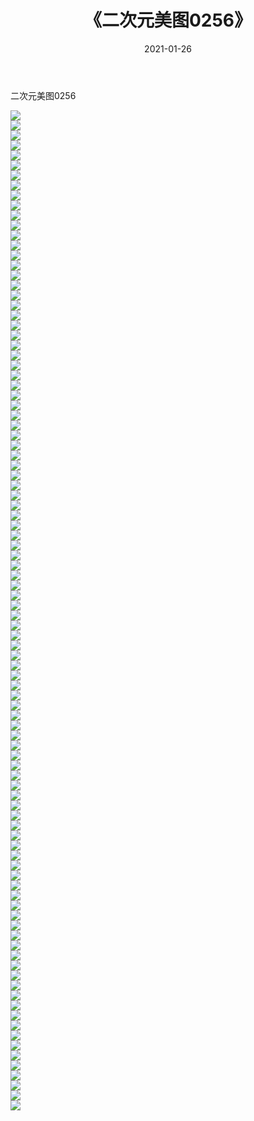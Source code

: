 ﻿---
layout: post
title:  《二次元美图0256》
date:   2021-01-26
img: http://imgx.orgx.ga/二次元/2021/二次元美图0256/000.jpg
categories: [美女, 清纯, 唯美]
---

二次元美图0256

 ![](http://imgx.orgx.ga/二次元/2021/二次元美图0256/001.jpg) <br>![](http://imgx.orgx.ga/二次元/2021/二次元美图0256/002.jpg) <br>![](http://imgx.orgx.ga/二次元/2021/二次元美图0256/003.jpg) <br>![](http://imgx.orgx.ga/二次元/2021/二次元美图0256/004.jpg) <br>![](http://imgx.orgx.ga/二次元/2021/二次元美图0256/005.jpg) <br>![](http://imgx.orgx.ga/二次元/2021/二次元美图0256/006.jpg) <br>![](http://imgx.orgx.ga/二次元/2021/二次元美图0256/007.jpg) <br>![](http://imgx.orgx.ga/二次元/2021/二次元美图0256/008.jpg) <br>![](http://imgx.orgx.ga/二次元/2021/二次元美图0256/009.jpg) <br>![](http://imgx.orgx.ga/二次元/2021/二次元美图0256/010.jpg) <br>![](http://imgx.orgx.ga/二次元/2021/二次元美图0256/011.jpg) <br>![](http://imgx.orgx.ga/二次元/2021/二次元美图0256/012.jpg) <br>![](http://imgx.orgx.ga/二次元/2021/二次元美图0256/013.jpg) <br>![](http://imgx.orgx.ga/二次元/2021/二次元美图0256/014.jpg) <br>![](http://imgx.orgx.ga/二次元/2021/二次元美图0256/015.jpg) <br>![](http://imgx.orgx.ga/二次元/2021/二次元美图0256/016.jpg) <br>![](http://imgx.orgx.ga/二次元/2021/二次元美图0256/017.jpg) <br>![](http://imgx.orgx.ga/二次元/2021/二次元美图0256/018.jpg) <br>![](http://imgx.orgx.ga/二次元/2021/二次元美图0256/019.jpg) <br>![](http://imgx.orgx.ga/二次元/2021/二次元美图0256/020.jpg) <br>![](http://imgx.orgx.ga/二次元/2021/二次元美图0256/021.jpg) <br>![](http://imgx.orgx.ga/二次元/2021/二次元美图0256/022.jpg) <br>![](http://imgx.orgx.ga/二次元/2021/二次元美图0256/023.jpg) <br>![](http://imgx.orgx.ga/二次元/2021/二次元美图0256/024.jpg) <br>![](http://imgx.orgx.ga/二次元/2021/二次元美图0256/025.jpg) <br>![](http://imgx.orgx.ga/二次元/2021/二次元美图0256/026.jpg) <br>![](http://imgx.orgx.ga/二次元/2021/二次元美图0256/027.jpg) <br>![](http://imgx.orgx.ga/二次元/2021/二次元美图0256/028.jpg) <br>![](http://imgx.orgx.ga/二次元/2021/二次元美图0256/029.jpg) <br>![](http://imgx.orgx.ga/二次元/2021/二次元美图0256/030.jpg) <br>![](http://imgx.orgx.ga/二次元/2021/二次元美图0256/031.jpg) <br>![](http://imgx.orgx.ga/二次元/2021/二次元美图0256/032.jpg) <br>![](http://imgx.orgx.ga/二次元/2021/二次元美图0256/033.jpg) <br>![](http://imgx.orgx.ga/二次元/2021/二次元美图0256/034.jpg) <br>![](http://imgx.orgx.ga/二次元/2021/二次元美图0256/035.jpg) <br>![](http://imgx.orgx.ga/二次元/2021/二次元美图0256/036.jpg) <br>![](http://imgx.orgx.ga/二次元/2021/二次元美图0256/037.jpg) <br>![](http://imgx.orgx.ga/二次元/2021/二次元美图0256/038.jpg) <br>![](http://imgx.orgx.ga/二次元/2021/二次元美图0256/039.jpg) <br>![](http://imgx.orgx.ga/二次元/2021/二次元美图0256/040.jpg) <br>![](http://imgx.orgx.ga/二次元/2021/二次元美图0256/041.jpg) <br>![](http://imgx.orgx.ga/二次元/2021/二次元美图0256/042.jpg) <br>![](http://imgx.orgx.ga/二次元/2021/二次元美图0256/043.jpg) <br>![](http://imgx.orgx.ga/二次元/2021/二次元美图0256/044.jpg) <br>![](http://imgx.orgx.ga/二次元/2021/二次元美图0256/045.jpg) <br>![](http://imgx.orgx.ga/二次元/2021/二次元美图0256/046.jpg) <br>![](http://imgx.orgx.ga/二次元/2021/二次元美图0256/047.jpg) <br>![](http://imgx.orgx.ga/二次元/2021/二次元美图0256/048.jpg) <br>![](http://imgx.orgx.ga/二次元/2021/二次元美图0256/049.jpg) <br>![](http://imgx.orgx.ga/二次元/2021/二次元美图0256/050.jpg) <br>![](http://imgx.orgx.ga/二次元/2021/二次元美图0256/051.jpg) <br>![](http://imgx.orgx.ga/二次元/2021/二次元美图0256/052.jpg) <br>![](http://imgx.orgx.ga/二次元/2021/二次元美图0256/053.jpg) <br>![](http://imgx.orgx.ga/二次元/2021/二次元美图0256/054.jpg) <br>![](http://imgx.orgx.ga/二次元/2021/二次元美图0256/055.jpg) <br>![](http://imgx.orgx.ga/二次元/2021/二次元美图0256/056.jpg) <br>![](http://imgx.orgx.ga/二次元/2021/二次元美图0256/057.jpg) <br>![](http://imgx.orgx.ga/二次元/2021/二次元美图0256/058.jpg) <br>![](http://imgx.orgx.ga/二次元/2021/二次元美图0256/059.jpg) <br>![](http://imgx.orgx.ga/二次元/2021/二次元美图0256/060.jpg) <br>![](http://imgx.orgx.ga/二次元/2021/二次元美图0256/061.jpg) <br>![](http://imgx.orgx.ga/二次元/2021/二次元美图0256/062.jpg) <br>![](http://imgx.orgx.ga/二次元/2021/二次元美图0256/063.jpg) <br>![](http://imgx.orgx.ga/二次元/2021/二次元美图0256/064.jpg) <br>![](http://imgx.orgx.ga/二次元/2021/二次元美图0256/065.jpg) <br>![](http://imgx.orgx.ga/二次元/2021/二次元美图0256/066.jpg) <br>![](http://imgx.orgx.ga/二次元/2021/二次元美图0256/067.jpg) <br>![](http://imgx.orgx.ga/二次元/2021/二次元美图0256/068.jpg) <br>![](http://imgx.orgx.ga/二次元/2021/二次元美图0256/069.jpg) <br>![](http://imgx.orgx.ga/二次元/2021/二次元美图0256/070.jpg) <br>![](http://imgx.orgx.ga/二次元/2021/二次元美图0256/071.jpg) <br>![](http://imgx.orgx.ga/二次元/2021/二次元美图0256/072.jpg) <br>![](http://imgx.orgx.ga/二次元/2021/二次元美图0256/073.jpg) <br>![](http://imgx.orgx.ga/二次元/2021/二次元美图0256/074.jpg) <br>![](http://imgx.orgx.ga/二次元/2021/二次元美图0256/075.jpg) <br>![](http://imgx.orgx.ga/二次元/2021/二次元美图0256/076.jpg) <br>![](http://imgx.orgx.ga/二次元/2021/二次元美图0256/077.jpg) <br>![](http://imgx.orgx.ga/二次元/2021/二次元美图0256/078.jpg) <br>![](http://imgx.orgx.ga/二次元/2021/二次元美图0256/079.jpg) <br>![](http://imgx.orgx.ga/二次元/2021/二次元美图0256/080.jpg) <br>![](http://imgx.orgx.ga/二次元/2021/二次元美图0256/081.jpg) <br>![](http://imgx.orgx.ga/二次元/2021/二次元美图0256/082.jpg) <br>![](http://imgx.orgx.ga/二次元/2021/二次元美图0256/083.jpg) <br>![](http://imgx.orgx.ga/二次元/2021/二次元美图0256/084.jpg) <br>![](http://imgx.orgx.ga/二次元/2021/二次元美图0256/085.jpg) <br>![](http://imgx.orgx.ga/二次元/2021/二次元美图0256/086.jpg) <br>![](http://imgx.orgx.ga/二次元/2021/二次元美图0256/087.jpg) <br>![](http://imgx.orgx.ga/二次元/2021/二次元美图0256/088.jpg) <br>![](http://imgx.orgx.ga/二次元/2021/二次元美图0256/089.jpg) <br>![](http://imgx.orgx.ga/二次元/2021/二次元美图0256/090.jpg) <br>![](http://imgx.orgx.ga/二次元/2021/二次元美图0256/091.jpg) <br>![](http://imgx.orgx.ga/二次元/2021/二次元美图0256/092.jpg) <br>![](http://imgx.orgx.ga/二次元/2021/二次元美图0256/093.jpg) <br>![](http://imgx.orgx.ga/二次元/2021/二次元美图0256/094.jpg) <br>![](http://imgx.orgx.ga/二次元/2021/二次元美图0256/095.jpg) <br>![](http://imgx.orgx.ga/二次元/2021/二次元美图0256/096.jpg) <br>![](http://imgx.orgx.ga/二次元/2021/二次元美图0256/097.jpg) <br>![](http://imgx.orgx.ga/二次元/2021/二次元美图0256/098.jpg) <br>![](http://imgx.orgx.ga/二次元/2021/二次元美图0256/099.jpg) <br>![](http://imgx.orgx.ga/二次元/2021/二次元美图0256/100.jpg) <br>